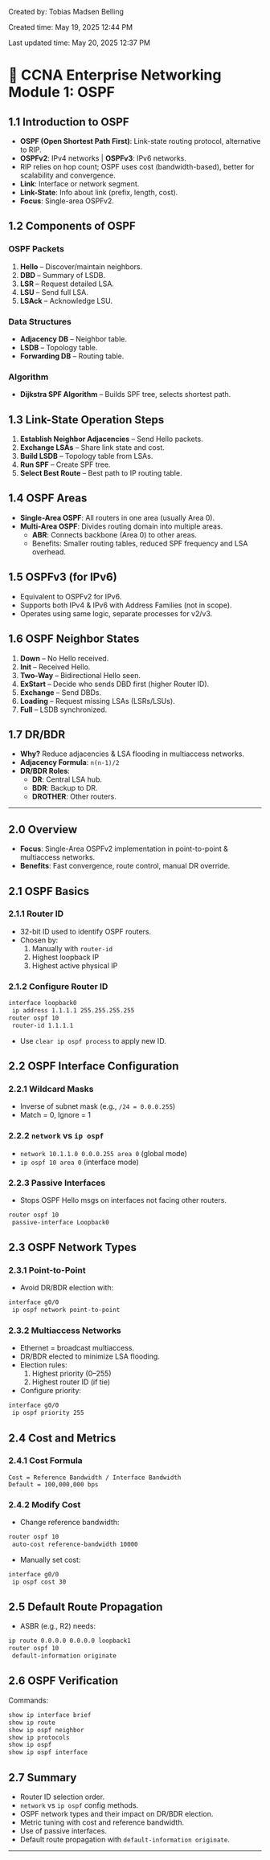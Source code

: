 
Created by: Tobias Madsen Belling

Created time: May 19, 2025 12:44 PM

Last updated time: May 20, 2025 12:37 PM

# 📘 CCNA Enterprise Networking Module 1: OSPF

## 1.1 Introduction to OSPF

- **OSPF (Open Shortest Path First)**: Link-state routing protocol, alternative to RIP.
- **OSPFv2**: IPv4 networks | **OSPFv3**: IPv6 networks.
- RIP relies on hop count; OSPF uses cost (bandwidth-based), better for scalability and convergence.
- **Link**: Interface or network segment.
- **Link-State**: Info about link (prefix, length, cost).
- **Focus**: Single-area OSPFv2.

## 1.2 Components of OSPF

### OSPF Packets

1. **Hello** – Discover/maintain neighbors.
2. **DBD** – Summary of LSDB.
3. **LSR** – Request detailed LSA.
4. **LSU** – Send full LSA.
5. **LSAck** – Acknowledge LSU.

### Data Structures

- **Adjacency DB** – Neighbor table.
- **LSDB** – Topology table.
- **Forwarding DB** – Routing table.

### Algorithm

- **Dijkstra SPF Algorithm** – Builds SPF tree, selects shortest path.

## 1.3 Link-State Operation Steps

1. **Establish Neighbor Adjacencies** – Send Hello packets.
2. **Exchange LSAs** – Share link state and cost.
3. **Build LSDB** – Topology table from LSAs.
4. **Run SPF** – Create SPF tree.
5. **Select Best Route** – Best path to IP routing table.

## 1.4 OSPF Areas

- **Single-Area OSPF**: All routers in one area (usually Area 0).
- **Multi-Area OSPF**: Divides routing domain into multiple areas.
  - **ABR**: Connects backbone (Area 0) to other areas.
  - Benefits: Smaller routing tables, reduced SPF frequency and LSA overhead.

## 1.5 OSPFv3 (for IPv6)

- Equivalent to OSPFv2 for IPv6.
- Supports both IPv4 & IPv6 with Address Families (not in scope).
- Operates using same logic, separate processes for v2/v3.

## 1.6 OSPF Neighbor States

1. **Down** – No Hello received.
2. **Init** – Received Hello.
3. **Two-Way** – Bidirectional Hello seen.
4. **ExStart** – Decide who sends DBD first (higher Router ID).
5. **Exchange** – Send DBDs.
6. **Loading** – Request missing LSAs (LSRs/LSUs).
7. **Full** – LSDB synchronized.

## 1.7 DR/BDR

- **Why?** Reduce adjacencies & LSA flooding in multiaccess networks.
- **Adjacency Formula**: `n(n-1)/2`
- **DR/BDR Roles**:
  - **DR**: Central LSA hub.
  - **BDR**: Backup to DR.
  - **DROTHER**: Other routers.

---

## 2.0 Overview

- **Focus**: Single-Area OSPFv2 implementation in point-to-point & multiaccess networks.
- **Benefits**: Fast convergence, route control, manual DR override.

## 2.1 OSPF Basics

### 2.1.1 Router ID

- 32-bit ID used to identify OSPF routers.
- Chosen by:
  1. Manually with `router-id`
  2. Highest loopback IP
  3. Highest active physical IP

### 2.1.2 Configure Router ID

```bash
interface loopback0
 ip address 1.1.1.1 255.255.255.255
router ospf 10
 router-id 1.1.1.1
```

- Use `clear ip ospf process` to apply new ID.

## 2.2 OSPF Interface Configuration

### 2.2.1 Wildcard Masks

- Inverse of subnet mask (e.g., `/24 = 0.0.0.255`)
- Match = 0, Ignore = 1

### 2.2.2 `network` vs `ip ospf`

- `network 10.1.1.0 0.0.0.255 area 0` (global mode)
- `ip ospf 10 area 0` (interface mode)

### 2.2.3 Passive Interfaces

- Stops OSPF Hello msgs on interfaces not facing other routers.
```bash
router ospf 10
 passive-interface Loopback0
```

## 2.3 OSPF Network Types

### 2.3.1 Point-to-Point

- Avoid DR/BDR election with:
```bash
interface g0/0
 ip ospf network point-to-point
```

### 2.3.2 Multiaccess Networks

- Ethernet = broadcast multiaccess.
- DR/BDR elected to minimize LSA flooding.
- Election rules:
  1. Highest priority (0–255)
  2. Highest router ID (if tie)
- Configure priority:
```bash
interface g0/0
 ip ospf priority 255
```

## 2.4 Cost and Metrics

### 2.4.1 Cost Formula

```text
Cost = Reference Bandwidth / Interface Bandwidth
Default = 100,000,000 bps
```

### 2.4.2 Modify Cost

- Change reference bandwidth:
```bash
router ospf 10
 auto-cost reference-bandwidth 10000
```

- Manually set cost:
```bash
interface g0/0
 ip ospf cost 30
```

## 2.5 Default Route Propagation

- ASBR (e.g., R2) needs:
```bash
ip route 0.0.0.0 0.0.0.0 loopback1
router ospf 10
 default-information originate
```

## 2.6 OSPF Verification

Commands:
```bash
show ip interface brief
show ip route
show ip ospf neighbor
show ip protocols
show ip ospf
show ip ospf interface
```

## 2.7 Summary

- Router ID selection order.
- `network` vs `ip ospf` config methods.
- OSPF network types and their impact on DR/BDR election.
- Metric tuning with cost and reference bandwidth.
- Use of passive interfaces.
- Default route propagation with `default-information originate`.

---